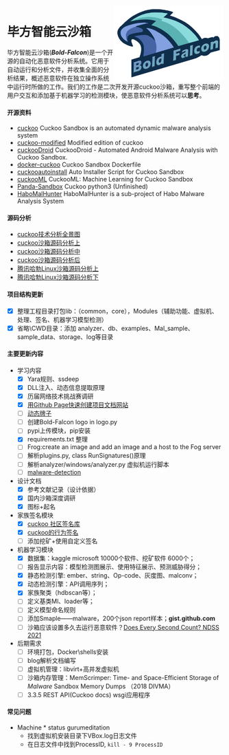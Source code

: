 <img src="resources/test.png" align="right" width="256px" height="176px">

# 毕方智能云沙箱
毕方智能云沙箱(***Bold-Falcon***)是一个开源的自动化恶意软件分析系统。它用于自动运行和分析文件，并收集全面的分析结果，概述恶意软件在独立操作系统中运行时所做的工作。我们的工作是二次开发开源cuckoo沙箱，重写整个前端的用户交互和添加基于机器学习的检测模块，使恶意软件分析系统可以**思考**。

#### 开源资料
+ [cuckoo](https://github.com/cuckoosandbox/cuckoo) Cuckoo Sandbox is an automated dynamic malware analysis system
+ [cuckoo-modified](https://github.com/spender-sandbox/cuckoo-modified) Modified edition of cuckoo
+ [cuckooDroid](https://github.com/idanr1986/cuckoo-droid) CuckooDroid - Automated Android Malware Analysis with Cuckoo Sandbox.
+ [docker-cuckoo](https://github.com/blacktop/docker-cuckoo) Cuckoo Sandbox Dockerfile
+ [cuckooautoinstall](https://github.com/buguroo/cuckooautoinstall) Auto Installer Script for Cuckoo Sandbox
+ [cuckooML](https://github.com/honeynet/cuckooml) CuckooML: Machine Learning for Cuckoo Sandbox
+ [Panda-Sandbox](https://github.com/PowerLZY/Panda-Sandbox) Cuckoo python3 (Unfinished)
+ [HaboMalHunter](https://github.com/Tencent/HaboMalHunter#readme_cn) HaboMalHunter is a sub-project of Habo Malware Analysis System

#### 源码分析
+ [cuckoo技术分析全景图](https://cloud.tencent.com/developer/article/1597020)
+ [cuckoo沙箱源码分析上](https://bbs.pediy.com/thread-260038.htm)
+ [cuckoo沙箱源码分析中](https://bbs.pediy.com/thread-260087.htm)
+ [cuckoo沙箱源码分析后](https://bbs.pediy.com/thread-260252.htm)
+ [腾讯哈勃Linux沙箱源码分析上](https://zhuanlan.zhihu.com/p/54756592)
+ [腾讯哈勃Linux沙箱源码分析下](https://zhuanlan.zhihu.com/p/54756845)

#### 项目结构更新
  - [x] 整理工程目录打包lib：（common，core），Modules（辅助功能、虚拟机、处理、签名、机器学习模型检测）
  - [x] 省略\CWD目录：添加 analyzer、db、examples、Mal_sample、sample_data、storage、log等目录

#### 主要更新内容

+ 学习内容
  - [x] Yara规则、ssdeep
  - [x] DLL注入、动态信息提取原理
  - [x] 历届网络技术挑战赛调研
  - [x] [用Github Page快速创建项目文档网站](https://zhuanlan.zhihu.com/p/323457078)
  - [ ] [动态牌子](https://img.shields.io)
  - [ ] 创建Bold-Falcon logo in logo.py
  - [ ] pypi上传模块，pip安装
  - [x] requirements.txt 整理
  - [ ] Frog:create an image and add an image and a host to the Fog server
  - [ ] 解析plugins.py, class RunSignatures()原理
  - [ ] 解析analyzer/windows/analyzer.py 虚拟机运行脚本
  - [ ] [malware-detection](https://github.com/dchad/malware-detection)

+ 设计文档
  + [x] 参考文献记录（设计依据）
  + [x] 国内沙箱深度调研
  + [x] 图标+起名

+ 家族签名模块
  - [x] [cuckoo 社区签名库](https://github.com/cuckoosandbox/community)
  - [x] [cuckoo的行为签名](https://www.secpulse.com/archives/75180.html)
  - [ ] 添加挖矿+使用自定义签名

+ 机器学习模块
  - [x] 数据集：kaggle microsoft 10000个软件、挖矿软件 6000个；
  - [ ] 报告显示内容：模型检测图展示、使用特征展示、预测威胁得分；
  - [x] 静态检测引擎: ember、string、Op-code、灰度图、malconv；
  - [x] 动态检测引擎：API调用序列；
  - [x] 家族聚类（hdbscan等）；
  - [ ] 定义基类Ml、loader等；
  - [ ] 定义模型命名规则
  - [ ] 添加Smaple——malware，200个json report样本；**gist.github.com**
  - [ ] 沙箱应该设置多久去运行恶意软件？[Does Every Second Count? NDSS 2021](https://www.ndss-symposium.org/ndss-paper/does-every-second-count-time-based-evolution-of-malware-behavior-in-sandboxes/)

+ 后期需求
  + [ ] 环境打包，Docker\shells安装
  + [ ] blog解析文档编写
  + [ ] 虚拟机管理：libvirt+高并发虚拟机
  + [ ] 沙箱内存管理：MemScrimper: Time- and Space-Efficient Storage of *Malware* Sandbox Memory Dumps （2018 DIVMA）
  + [ ] 3.3.5 REST API(Cuckoo docs) wsgi应用程序
  
#### 常见问题
+ Machine * status gurumeditation
    -  找到虚拟机安装目录下VBox.log日志文件
    -  在日志文件中找到ProcessID, ```kill - 9 ProcessID```





























